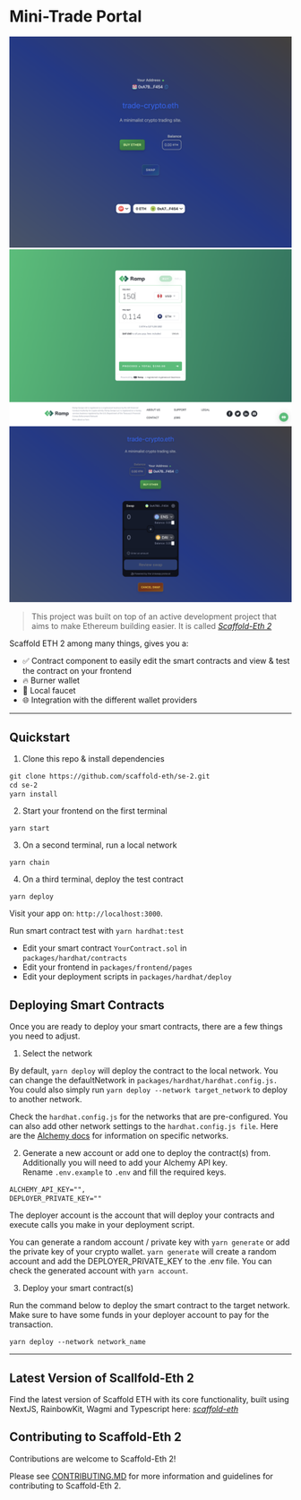 # Mini-Trade Portal

![App Demo 1](scaffold-eth-2-demo.png)
![App Demo 2](ramp-demo.png)
![App Demo 3](swap-demo.png)

> This project was built on top of an active development project that aims to make Ethereum building easier. It is called *[Scaffold-Eth 2](https://github.com/scaffold-eth/scaffold-eth/tree/master)*

Scaffold ETH 2 among many things, gives you a:

- ✅ Contract component to easily edit the smart contracts and view & test the contract on your frontend
- 🔥 Burner wallet
- 🚰 Local faucet
- 🌐 Integration with the different wallet providers

---

## Quickstart

1. Clone this repo & install dependencies

```
git clone https://github.com/scaffold-eth/se-2.git
cd se-2
yarn install
```

2. Start your frontend on the first terminal

```
yarn start
```

3. On a second terminal, run a local network

```
yarn chain
```

4. On a third terminal, deploy the test contract

```
yarn deploy
```

Visit your app on: `http://localhost:3000`.

Run smart contract test with `yarn hardhat:test`

- Edit your smart contract `YourContract.sol` in `packages/hardhat/contracts`
- Edit your frontend in `packages/frontend/pages`
- Edit your deployment scripts in `packages/hardhat/deploy`

## Deploying Smart Contracts
Once you are ready to deploy your smart contracts, there are a few things you need to adjust.

1. Select the network

By default, ```yarn deploy``` will deploy the contract to the local network. You can change the defaultNetwork in `packages/hardhat/hardhat.config.js.` You could also simply run ```yarn deploy --network target_network``` to deploy to another network.

Check the `hardhat.config.js` for the networks that are pre-configured. You can also add other network settings to the `hardhat.config.js file`. Here are the [Alchemy docs](https://docs.alchemy.com/docs/how-to-add-alchemy-rpc-endpoints-to-metamask) for information on specific networks.

2. Generate a new account or add one to deploy the contract(s) from. Additionally you will need to add your Alchemy API key. Rename `.env.example` to `.env` and fill the required keys.

```
ALCHEMY_API_KEY="",
DEPLOYER_PRIVATE_KEY=""
```

The deployer account is the account that will deploy your contracts and execute calls you make in your deployment script.

You can generate a random account / private key with ```yarn generate``` or add the private key of your crypto wallet. ```yarn generate``` will create a random account and add the DEPLOYER_PRIVATE_KEY to the .env file. You can check the generated account with ```yarn account```.

3. Deploy your smart contract(s)

Run the command below to deploy the smart contract to the target network. Make sure to have some funds in your deployer account to pay for the transaction.

```
yarn deploy --network network_name
```

---

## Latest Version of Scallfold-Eth 2

 Find the latest version of Scaffold ETH with its core functionality, built using NextJS, RainbowKit, Wagmi and Typescript here: *[scaffold-eth](https://github.com/scaffold-eth/scaffold-eth/tree/master)*

## Contributing to Scaffold-Eth 2

Contributions are welcome to Scaffold-Eth 2!

Please see [CONTRIBUTING.MD](https://github.com/scaffold-eth/se-2/blob/master/CONTRIBUTING.md) for more information and guidelines for contributing to Scaffold-Eth 2.

